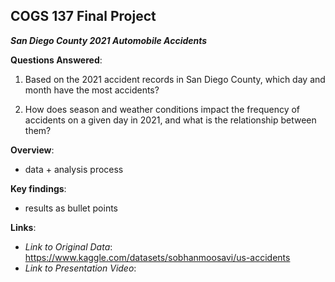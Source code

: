 ## COGS 137 Final Project

***San Diego County 2021 Automobile Accidents***

**Questions Answered**:
1. Based on the 2021 accident records in San Diego County, which day and month have the most accidents?

2. How does season and weather conditions impact the frequency of accidents on a given day in 2021, and what is the relationship between them?


**Overview**:
- data + analysis process

**Key findings**:
- results as bullet points

**Links**:
- *Link to Original Data*: https://www.kaggle.com/datasets/sobhanmoosavi/us-accidents 
- *Link to Presentation Video*:
